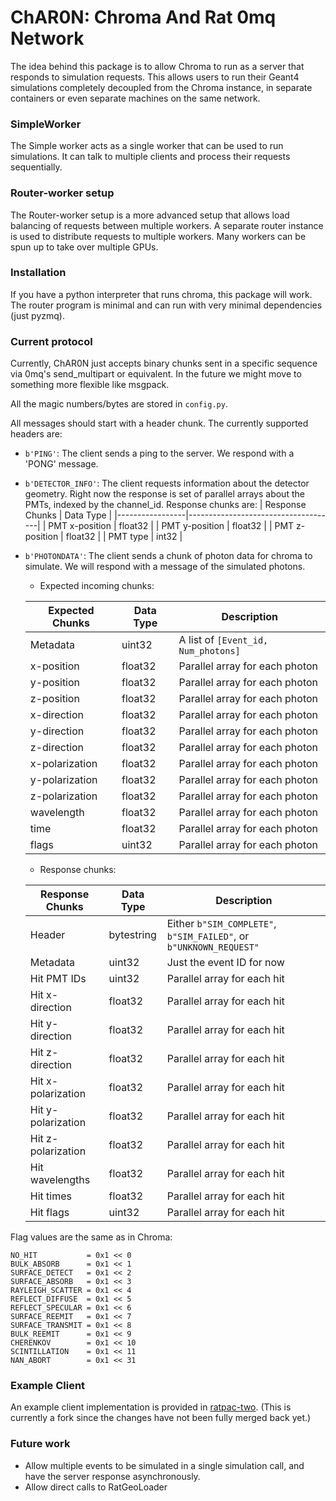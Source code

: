 # ChAR0N: Chroma And Rat 0mq Network

The idea behind this package is to allow Chroma to run as a server that responds to simulation requests. This allows
users to run their Geant4 simulations completely decoupled from the Chroma instance, in separate containers or even
separate machines on the same network. 

### SimpleWorker
The Simple worker acts as a single worker that can be used to run simulations. It can talk to multiple clients and
process their requests sequentially.

### Router-worker setup
The Router-worker setup is a more advanced setup that allows load balancing of requests between multiple workers. A
separate router instance is used to distribute requests to multiple workers. Many workers can be spun up to take over
multiple GPUs.

### Installation
If you have a python interpreter that runs chroma, this package will work. The router program is minimal and can run
with very minimal dependencies (just pyzmq).

### Current protocol
Currently, ChAR0N just accepts binary chunks sent in a specific sequence via 0mq's send_multipart or equivalent. In the
future we might move to something more flexible like msgpack. 

All the magic numbers/bytes are stored in `config.py`.

All messages should start with a header chunk. The currently supported headers are:
- `b'PING'`: The client sends a ping to the server. We respond with a 'PONG' message.
- `b'DETECTOR_INFO'`: The client requests information about the detector geometry. Right now the response is set of
  parallel arrays about the PMTs, indexed by the channel_id. Response chunks are:
  | Response Chunks | Data Type                           |
  |-----------------|-------------------------------------|
  | PMT x-position  | float32                             |
  | PMT y-position  | float32                             |
  | PMT z-position  | float32                             |
  | PMT type        | int32                               |
- `b'PHOTONDATA'`: The client sends a chunk of photon data for chroma to simulate. We will respond with a message of the
  simulated photons.
  - Expected incoming chunks:
  
  | Expected Chunks         | Data Type  | Description |
  |-------------------------|------------|-------------|
  | Metadata                | uint32     | A list of `[Event_id, Num_photons]` |
  | x-position       | float32    | Parallel array for each photon |
  | y-position       | float32    | Parallel array for each photon |
  | z-position       | float32    | Parallel array for each photon |
  | x-direction      | float32    | Parallel array for each photon |
  | y-direction      | float32    | Parallel array for each photon |
  | z-direction      | float32    | Parallel array for each photon |
  | x-polarization   | float32    | Parallel array for each photon |
  | y-polarization   | float32    | Parallel array for each photon |
  | z-polarization   | float32    | Parallel array for each photon |
  | wavelength       | float32    | Parallel array for each photon |
  | time             | float32    | Parallel array for each photon |
  | flags            | uint32     | Parallel array for each photon |
  
  - Response chunks:
  
  | Response Chunks         | Data Type  | Description |
  |-------------------------|------------|-------------|
  | Header                  | bytestring | Either `b"SIM_COMPLETE"`, `b"SIM_FAILED"`, or `b"UNKNOWN_REQUEST"` |
  | Metadata                | uint32     | Just the event ID for now   |
  | Hit PMT IDs             | uint32     | Parallel array for each hit |
  | Hit x-direction         | float32    | Parallel array for each hit |
  | Hit y-direction         | float32    | Parallel array for each hit |
  | Hit z-direction         | float32    | Parallel array for each hit |
  | Hit x-polarization      | float32    | Parallel array for each hit |
  | Hit y-polarization      | float32    | Parallel array for each hit |
  | Hit z-polarization      | float32    | Parallel array for each hit |
  | Hit wavelengths         | float32    | Parallel array for each hit |
  | Hit times               | float32    | Parallel array for each hit |
  | Hit flags               | uint32     | Parallel array for each hit |

Flag values are the same as in Chroma:
```
NO_HIT           = 0x1 << 0
BULK_ABSORB      = 0x1 << 1
SURFACE_DETECT   = 0x1 << 2
SURFACE_ABSORB   = 0x1 << 3
RAYLEIGH_SCATTER = 0x1 << 4
REFLECT_DIFFUSE  = 0x1 << 5
REFLECT_SPECULAR = 0x1 << 6
SURFACE_REEMIT   = 0x1 << 7
SURFACE_TRANSMIT = 0x1 << 8
BULK_REEMIT      = 0x1 << 9
CHERENKOV        = 0x1 << 10
SCINTILLATION    = 0x1 << 11
NAN_ABORT        = 0x1 << 31
```

### Example Client
An example client implementation is provided in
[ratpac-two](https://github.com/JamesJieranShen/ratpac-two/tree/chroma-zmq). (This is currently a fork since the changes
have not been fully merged back yet.)

### Future work
- Allow multiple events to be simulated in a single simulation call, and have the server response asynchronously.
- Allow direct calls to RatGeoLoader
